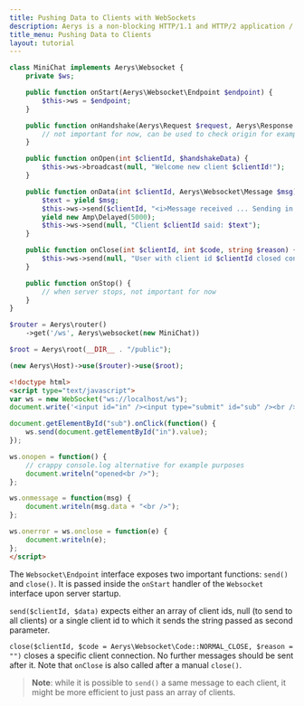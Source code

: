 ```yaml
---
title: Pushing Data to Clients with WebSockets
description: Aerys is a non-blocking HTTP/1.1 and HTTP/2 application / websocket / static file server.
title_menu: Pushing Data to Clients
layout: tutorial
---
```


```php
class MiniChat implements Aerys\Websocket {
	private $ws;

	public function onStart(Aerys\Websocket\Endpoint $endpoint) {
		$this->ws = $endpoint;
	}

	public function onHandshake(Aerys\Request $request, Aerys\Response $response) {
		// not important for now, can be used to check origin for example
	}

	public function onOpen(int $clientId, $handshakeData) {
		$this->ws->broadcast(null, "Welcome new client $clientId!");
	}

	public function onData(int $clientId, Aerys\Websocket\Message $msg) {
		$text = yield $msg;
		$this->ws->send($clientId, "<i>Message received ... Sending in 5 seconds ...</i>");
		yield new Amp\Delayed(5000);
		$this->ws->send(null, "Client $clientId said: $text");
	}

	public function onClose(int $clientId, int $code, string $reason) {
		$this->ws->send(null, "User with client id $clientId closed connection with code $code");
	}

	public function onStop() {
		// when server stops, not important for now
	}
}
```

```php
$router = Aerys\router()
	->get('/ws', Aerys\websocket(new MiniChat))

$root = Aerys\root(__DIR__ . "/public");

(new Aerys\Host)->use($router)->use($root);
```

```html
<!doctype html>
<script type="text/javascript">
var ws = new WebSocket("ws://localhost/ws");
document.write('<input id="in" /><input type="submit" id="sub" /><br />');

document.getElementById("sub").onClick(function() {
	ws.send(document.getElementById("in").value);
});

ws.onopen = function() {
	// crappy console.log alternative for example purposes
	document.writeln("opened<br />");
};

ws.onmessage = function(msg) {
	document.writeln(msg.data + "<br />");
};

ws.onerror = ws.onclose = function(e) {
	document.writeln(e);
};
</script>
```

The `Websocket\Endpoint` interface exposes two important functions: `send()` and `close()`. It is passed inside the `onStart` handler of the `Websocket` interface upon server startup.

`send($clientId, $data)` expects either an array of client ids, null (to send to all clients) or a single client id to which it sends the string passed as second parameter.

`close($clientId, $code = Aerys\Websocket\Code::NORMAL_CLOSE, $reason = "")` closes a specific client connection. No further messages should be sent after it. Note that `onClose` is also called after a manual `close()`.

> **Note**: while it is possible to `send()` a same message to each client, it might be more efficient to just pass an array of clients.
